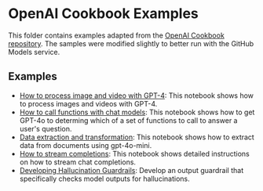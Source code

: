 # OpenAI Cookbook Examples

This folder contains examples adapted from the [OpenAI Cookbook repository](https://github.com/openai/openai-cookbook).
The samples were modified slightly to better run with the GitHub Models service.

## Examples

- [How to process image and video with GPT-4](how_to_process_image_and_video_with_gpt4o.ipynb): This notebook shows how to process images and videos with GPT-4.
- [How to call functions with chat models](How_to_call_functions_with_chat_models.ipynb): This notebook shows how to get GPT-4o to determing which of a set of functions to call to answer a user's question.
- [Data extraction and transformation](Data_extraction_transformation.ipynb): This notebook shows how to extract data from documents using gpt-4o-mini.
- [How to stream completions](How_to_stream_completions.ipynb): This notebook shows detailed instructions on how to stream chat completions.
- [Developing Hallucination Guardrails](Developing_hallucination_guardrails.ipynb): Develop an output guardrail that specifically checks model outputs for hallucinations.
